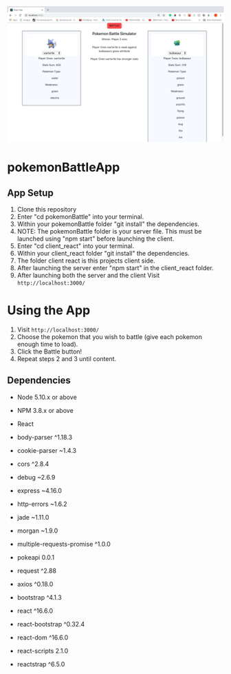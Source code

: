 !["Screenshot of chatty app messages"](https://github.com/MockAnon/pokemonBattleApp/blob/master/docs/shot_001.png)

# pokemonBattleApp

## App Setup

1. Clone this repository
2. Enter "cd pokemonBattle" into your terminal.
3. Within your pokemonBattle folder "git install" the dependencies.
4. NOTE: The pokemonBattle folder is your server file. This must be launched using "npm start" before launching the client.
5. Enter "cd client_react" into your terminal.
6. Within your client_react folder "git install" the dependencies.
7. The folder client react is this projects client side.
8. After launching the server enter "npm start" in the client_react folder.
9. After launching both the server and the client Visit `http://localhost:3000/`

# Using the App

1. Visit `http://localhost:3000/`
2. Choose the pokemon that you wish to battle (give each pokemon enough time to load).
3. Click the Battle button!
4. Repeat steps 2 and 3 until content.

## Dependencies

- Node 5.10.x or above
- NPM 3.8.x or above
- React

- body-parser ^1.18.3
- cookie-parser ~1.4.3
- cors ^2.8.4
- debug ~2.6.9
- express ~4.16.0
- http-errors ~1.6.2
- jade ~1.11.0
- morgan ~1.9.0
- multiple-requests-promise ^1.0.0
- pokeapi 0.0.1
- request ^2.88
- axios ^0.18.0
- bootstrap ^4.1.3
- react ^16.6.0
- react-bootstrap ^0.32.4
- react-dom ^16.6.0
- react-scripts 2.1.0
- reactstrap ^6.5.0
